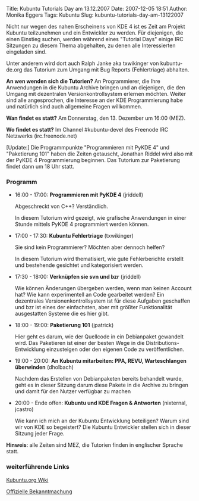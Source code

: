 Title: Kubuntu Tutorials Day am 13.12.2007
Date: 2007-12-05 18:51
Author: Monika Eggers
Tags: Kubuntu
Slug: kubuntu-tutorials-day-am-13122007

Nicht nur wegen des nahen Erscheinens von KDE 4 ist es Zeit am Projekt
Kubuntu teilzunehmen und ein Entwickler zu werden. Für diejenigen, die
einen Einstieg suchen, werden während eines "Tutorial Days" einige IRC
Sitzungen zu diesem Thema abgehalten, zu denen alle Interessierten
eingeladen sind.  

Unter anderem wird dort auch Ralph Janke aka txwikinger von
kubuntu-de.org das Tutorium zum Umgang mit Bug Reports (Fehlertriage)
abhalten.


**An wen wenden sich die Tutorien?** An Programmierer, die Ihre
Anwendungen in die Kubuntu Archive bringen und an diejenigen, die den
Umgang mit dezentralen Versionkontrollsystem erlernen möchten. Weiter
sind alle angesprochen, die Interesse an der KDE Programmierung habe und
natürlich sind auch allgemeine Fragen willkommen.


**Wan findet es statt?** Am Donnerstag, den 13. Dezember um 16:00 (MEZ).


**Wo findet es statt?** Im Channel \#kubuntu-devel des Freenode IRC
Netzwerks (irc.freenode.net)


[Update:] Die
Programmpunkte "Programmieren mit PyKDE 4" und "Paketierung 101" haben
die Zeiten getauscht, Jonathan Riddel wird also mit der PyKDE 4
Programmierung beginnen. Das Tutorium zur Paketierung findet dann um 18
Uhr statt.


<!--break--><!--break-->

### Programm


-   16:00 - 17:00: **Programmieren mit PyKDE 4** (jriddell)  

    
    Abgeschreckt von C++? Verständlich.  

    
    In diesem Tutorium wird gezeigt, wie grafische Anwendungen in einer
    Stunde mittels PyKDE 4 programmiert werden können.

-   17:00 - 17:30: **Kubuntu Fehlertriage** (txwikinger)  

    
    Sie sind kein Programmierer? Möchten aber dennoch helfen?  

    
    In diesem Tutorium wird thematisiert, wie gute Fehlerberichte
    erstellt und bestehende gesichtet und kategorisiert werden.

-   17:30 - 18:00: **Verknüpfen sie svn und bzr** (jriddell)  
   
    
    Wie können Änderungen übergeben werden, wenn man keinen Account hat?
    Wie kann experimentell an Code gearbeitet werden? Ein dezentrales
    Versionenkontrollsystem ist für diese Aufgaben geschaffen und bzr
    ist eines der einfachsten, aber mit größter Funktionalität
    ausgestatten Systeme die es hier gibt.
-   18:00 - 19:00: **Paketierung 101** (jpatrick)  
   
    
    Hier geht es darum, wie der Quellcode in ein Debianpaket gewandelt
    wird. Das Paketieren ist einer der besten Wege in die
    Distributions-Entwicklung einzusteigen oder den eigenen Code zu
    veröffentlichen.
-   19:00 - 20:00: **An Kubuntu mitarbeiten: PPA, REVU, Warteschlangen
    überwinden** (dholbach)  
   
    
    Nachdem das Erstellen von Debianpaketen bereits behandelt wurde,
    geht es in dieser Sitzung darum diese Pakete in die Archive zu
    bringen und damit für den Nutzer verfügbar zu machen
-   20:00 - Ende offen: **Kubuntu und KDE Fragen & Antworten**
    (nixternal, jcastro)  
   
    
    Wie kann ich mich an der Kubuntu Entwicklung beteiligen? Warum sind
    wir von KDE so begeistert? Die Kubuntu Entwickler stellen sich in
    dieser Sitzung jeder Frage.


**Hinweis**: alle Zeiten sind MEZ, die Tutorien finden in englischer
Sprache statt.


### weiterführende Links


[Kubuntu.org Wiki](https://wiki.kubuntu.org/KubuntuTutorialsDay)  

[Offizielle Bekanntmachung](http://kdedevelopers.org/node/3125)



